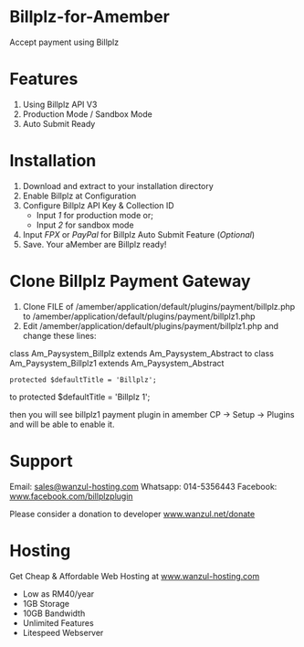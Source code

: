 # Billplz-for-Amember
Accept payment using Billplz

# Features
1. Using Billplz API V3
2. Production Mode / Sandbox Mode
3. Auto Submit Ready

# Installation
1. Download and extract to your installation directory
2. Enable Billplz at Configuration
3. Configure Billplz API Key & Collection ID
   * Input *1* for production mode or;
   * Input *2* for sandbox mode
4. Input *FPX* or *PayPal* for Billplz Auto Submit Feature (*Optional*)
5. Save. Your aMember are Billplz ready!

# Clone Billplz Payment Gateway
1. Clone FILE of /amember/application/default/plugins/payment/billplz.php to /amember/application/default/plugins/payment/billplz1.php
2. Edit /amember/application/default/plugins/payment/billplz1.php and change these lines: 

 class Am_Paysystem_Billplz extends Am_Paysystem_Abstract
to 
 class Am_Paysystem_Billplz1 extends Am_Paysystem_Abstract

    protected $defaultTitle = 'Billplz';
to
    protected $defaultTitle = 'Billplz 1';

then you will see billplz1 payment plugin in amember CP -> Setup -> Plugins and will be able to enable it.

# Support

Email: sales@wanzul-hosting.com
Whatsapp: 014-5356443
Facebook: www.facebook.com/billplzplugin

Please consider a donation to developer
www.wanzul.net/donate

# Hosting

Get Cheap & Affordable Web Hosting at www.wanzul-hosting.com
- Low as RM40/year
- 1GB Storage
- 10GB Bandwidth
- Unlimited Features
- Litespeed Webserver
